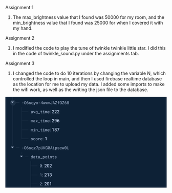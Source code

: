 Assignment 1

1. The max_brightness value that I found was 50000 for my room, and the min_brightness value that I found was 25000 for when I covered it with my hand.

Assignment 2
1. I modified the code to play the tune of twinkle twinkle little star. I did this in the code of twinkle_sound.py under the assignments tab.

Assignment 3
1. I changed the code to do 10 iterations by changing the variable N, which controlled the loop in main, and then I used firebase realtime database as the location for me to upload my data. I added some imports to make the wifi work, as well as the writing the json file to the database.

![alt text](image.png)

